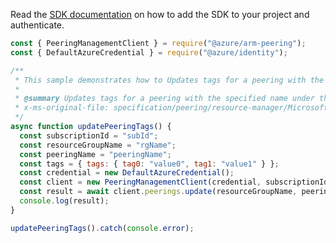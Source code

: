 Read the [SDK documentation](https://github.com/Azure/azure-sdk-for-js/blob/%40azure%2Farm-peering_2.0.1/sdk/peering/arm-peering/README.md) on how to add the SDK to your project and authenticate.

```javascript
const { PeeringManagementClient } = require("@azure/arm-peering");
const { DefaultAzureCredential } = require("@azure/identity");

/**
 * This sample demonstrates how to Updates tags for a peering with the specified name under the given subscription and resource group.
 *
 * @summary Updates tags for a peering with the specified name under the given subscription and resource group.
 * x-ms-original-file: specification/peering/resource-manager/Microsoft.Peering/stable/2021-06-01/examples/UpdatePeeringTags.json
 */
async function updatePeeringTags() {
  const subscriptionId = "subId";
  const resourceGroupName = "rgName";
  const peeringName = "peeringName";
  const tags = { tags: { tag0: "value0", tag1: "value1" } };
  const credential = new DefaultAzureCredential();
  const client = new PeeringManagementClient(credential, subscriptionId);
  const result = await client.peerings.update(resourceGroupName, peeringName, tags);
  console.log(result);
}

updatePeeringTags().catch(console.error);
```
